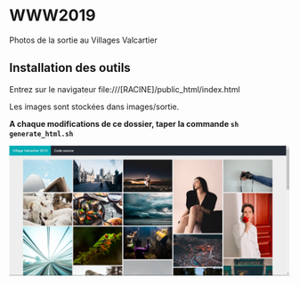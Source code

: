 # WWW2019
Photos de la sortie au Villages Valcartier

## Installation des outils

Entrez sur le navigateur file:///[RACINE]/public_html/index.html

Les images sont stockées dans images/sortie. 

**A chaque modifications de ce dossier, taper la commande `sh generate_html.sh`**

![Capture](misc/screenshot.png)